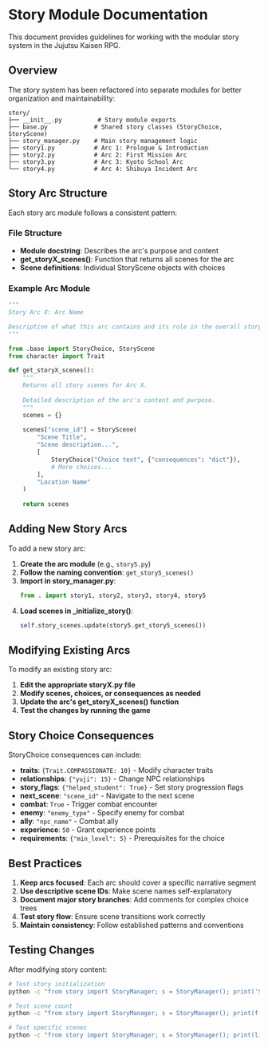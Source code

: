 # Story Module Documentation

This document provides guidelines for working with the modular story system in the Jujutsu Kaisen RPG.

## Overview

The story system has been refactored into separate modules for better organization and maintainability:

```
story/
├── __init__.py          # Story module exports
├── base.py             # Shared story classes (StoryChoice, StoryScene)
├── story_manager.py    # Main story management logic
├── story1.py           # Arc 1: Prologue & Introduction
├── story2.py           # Arc 2: First Mission Arc
├── story3.py           # Arc 3: Kyoto School Arc
└── story4.py           # Arc 4: Shibuya Incident Arc
```

## Story Arc Structure

Each story arc module follows a consistent pattern:

### File Structure
- **Module docstring**: Describes the arc's purpose and content
- **get_storyX_scenes()**: Function that returns all scenes for the arc
- **Scene definitions**: Individual StoryScene objects with choices

### Example Arc Module
```python
"""
Story Arc X: Arc Name

Description of what this arc contains and its role in the overall story.
"""

from .base import StoryChoice, StoryScene
from character import Trait

def get_storyX_scenes():
    """
    Returns all story scenes for Arc X.
    
    Detailed description of the arc's content and purpose.
    """
    scenes = {}
    
    scenes["scene_id"] = StoryScene(
        "Scene Title",
        "Scene description...",
        [
            StoryChoice("Choice text", {"consequences": "dict"}),
            # More choices...
        ],
        "Location Name"
    )
    
    return scenes
```

## Adding New Story Arcs

To add a new story arc:

1. **Create the arc module** (e.g., `story5.py`)
2. **Follow the naming convention**: `get_story5_scenes()`
3. **Import in story_manager.py**:
   ```python
   from . import story1, story2, story3, story4, story5
   ```
4. **Load scenes in _initialize_story()**:
   ```python
   self.story_scenes.update(story5.get_story5_scenes())
   ```

## Modifying Existing Arcs

To modify an existing story arc:

1. **Edit the appropriate storyX.py file**
2. **Modify scenes, choices, or consequences as needed**
3. **Update the arc's get_storyX_scenes() function**
4. **Test the changes by running the game**

## Story Choice Consequences

StoryChoice consequences can include:

- **traits**: `{Trait.COMPASSIONATE: 10}` - Modify character traits
- **relationships**: `{"yuji": 15}` - Change NPC relationships
- **story_flags**: `{"helped_student": True}` - Set story progression flags
- **next_scene**: `"scene_id"` - Navigate to the next scene
- **combat**: `True` - Trigger combat encounter
- **enemy**: `"enemy_type"` - Specify enemy for combat
- **ally**: `"npc_name"` - Combat ally
- **experience**: `50` - Grant experience points
- **requirements**: `{"min_level": 5}` - Prerequisites for the choice

## Best Practices

1. **Keep arcs focused**: Each arc should cover a specific narrative segment
2. **Use descriptive scene IDs**: Make scene names self-explanatory
3. **Document major story branches**: Add comments for complex choice trees
4. **Test story flow**: Ensure scene transitions work correctly
5. **Maintain consistency**: Follow established patterns and conventions

## Testing Changes

After modifying story content:

```bash
# Test story initialization
python -c "from story import StoryManager; s = StoryManager(); print('Success!')"

# Test scene count
python -c "from story import StoryManager; s = StoryManager(); print(f'Scenes: {len(s.story_scenes)}')"

# Test specific scenes
python -c "from story import StoryManager; s = StoryManager(); print(list(s.story_scenes.keys()))"
```